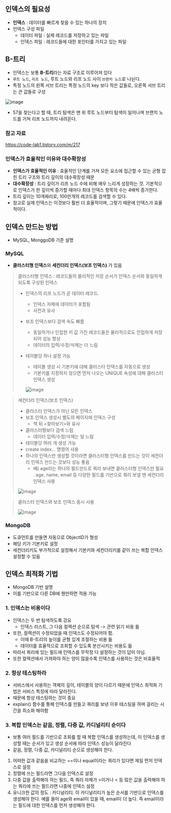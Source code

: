 ## 인덱스의 필요성

- **인덱스** : 데이터를 빠르게 찾을 수 있는 하나의 장치
- 인덱스 구성 파일
    - 데이터 파일 : 실제 레코드를 저장하고 있는 파일
    - 인덱스 파일 : 레코드들에 대한 포인터를 가지고 있는 파일
          

## B-트리

- 인덱스는 보통 **B-트리**라는 자료 구조로 이루어져 있다
- `루트 노드`, `리프 노드`, 루트 노드와 리프 노드 사이 `브랜치 노드`로 나뉜다.
- 특정 노드의 왼쪽 서브 트리는 특정 노드의 key 보다 작은 값들로, 오른쪽 서브 트리는 큰 값들로 구성
    
![image](https://github.com/99MinSu/CS-Study/assets/89891084/638eb3e3-27a2-4803-b03e-168740acb8e4)
   
- 57을 찾는다고 할 때, 트리 탐색은 맨 위 루트 노드부터 탐색이 일어나며 브랜치 노드를 거쳐 리프 노드까지 내려온다.

### 참고 자료    
https://code-lab1.tistory.com/m/217
### 인덱스가 효율적인 이유와 대수확장성

- **인덱스가 효율적인 이유** : 효율적인 단계를 거쳐 모든 요소에 접근할 수 있는 균형 잡힌 트리 구조와 트리 깊이의 대수확장성 때문
- **대수확장성** : 트리 깊이가 리프 노드 수에 비해 매우 느리게 성장하는 것. 기본적으로 인덱스가 한 깊이씩 증가할 때마다 최대 인덱스 항목의 수는 4배씩 증가한다.
- 트리 깊이는 10개짜리로, 100만개의 레코드를 검색할 수 있다.
- 참고로 실제 인덱스는 이것보다 훨씬 더 효율적이며, 그렇기 때문에 인덱스가 효율적이다.

## 인덱스 만드는 방법

- MySQL, MonggoDB 기준 설명

### MySQL

- **클러스터형 인덱스**와 **세컨더리 인덱스(보조 인덱스)** 가 있음

> 클러스터형 인덱스 : 레코드들의 물리적인 저장 순서가 인덱스 순서와 동일하게 되도록 구성된 인덱스
> 
> - 인덱스의 리프 노드가 곧 데이터 레코드.
>     - 인덱스 자체에 데이터가 포함됨
>     - 사전과 유사
> - 보조 인덱스보다 검색 속도 빠름
>     - 동일하거나 인접한 키 값 가진 레코드들은 물리적으로도 인접하게 저장되어 성능 향상
>     - 데이터의 입력/수정/삭제는 더 느림
> - 테이블당 하나 설정 가능
>     - 테이블 생성 시 기본키에 대해 클러스터 인덱스를 자동으로 생성
>     - 기본키를 지정하지 않으면 먼저 나오는 UNIQUE 속성에 대해 클러스터 인덱스 생성
>         
>      ![image](https://github.com/99MinSu/CS-Study/assets/89891084/43e1716c-890f-4927-b854-876a670fdb5d)

> 세컨더리 인덱스(보조 인덱스)
> 
> - 클러스터 인덱스가 아닌 모든 인덱스
> - 보조 인덱스 생성시 별도의 페이지에 인덱스 구성
>     - 책 뒤 <찾아보기>와 유사
> - 클러스터형보다 검색 느림
>     - 데이터 입력/수정/삭제는 덜 느림
> - 테이블당 여러 개 생성 가능
> - create index... 명령어 사용
> - 하나의 인덱스만 생성할 것이라면 클러스터형 인덱스를 만드는 것이 세컨더리 인덱스 만드는 것보다 성능 좋음
>     - 예) age라는 하나의 필드만드로 쿼리 보내면 클러스터형 인덱스만 필요 . age, name, email 등 다양한 필드를 기반으로 쿼리 보낼 땐 세컨더리 인덱스 사용
>         
>  ![image](https://github.com/99MinSu/CS-Study/assets/89891084/bd3aabd3-18c7-443b-9c16-73324406949b)     

> 클러스터 인덱스와 보조 인덱스 동시 사용
> 
> 
> ![image](https://github.com/99MinSu/CS-Study/assets/89891084/4ae5cc58-e1fc-4caf-942e-50ab72653c1a)


### MongoDB

- 도큐먼트를 만들면 자동으로 ObjectID가 형성
- 해당 키가 기본키로 설정
- 세컨더리키도 부가적으로 설정해서 기본키와 세컨더리키를 같이 쓰는 복합 인덱스 설정할 수 있음

## 인덱스 최적화 기법

- MongoDB 기반 설명
- 이를 기반으로 다른 DB에 웬만하면 적용 가능

### 1. 인덱스는 비용이다

- 인덱스는 두 번 탐색하도록 강요
    - 인덱스 리스트, 그 다음 컬렉션 순으로 탐색 -> 관련 읽기 비용 듦
- 또한, 컬렉션이 수정되었을 때 인덱스도 수정되어야 함.
    - 이때 B-트리의 높이를 균형 있게 조절하는 비용 듦
    - 데이터를 효율적으로 조회할 수 있도록 분산시키는 비용도 듦
- 따라서 쿼리에 있는 필드에 인덱스를 무작정 다 설정하는 것이 답이 아님.
- 또한 컬렉션에서 가져와야 하는 양이 많을수록 인덱스를 사용하는 것은 비효율적

### 2. 항상 테스팅하라

- 서비스에서 사용하는 객체의 깊이, 테이블의 양이 다르기 때문에 인덱스 최적화 기법은 서비스 특징에 따라 달라진다.
- 때문에 항상 테스팅하는 것이 중요
- explain() 함수를 통해 인덱스를 만들고 쿼리를 보낸 이후 테스팅을 하며 걸리는 시간을 최소화 해야함

### 3. 복합 인덱스는 같음, 정렬, 다중 값, 카디널리티 순이다

- 보통 여러 필드를 기반으로 조회를 할 때 복합 인덱스를 생성하는데, 이 인덱스를 생성할 때는 순서가 있고 생성 순서에 따라 인덱스 성능이 달라진다
- 같음, 정렬, 다중 값, 카디널리티 순으로 생성해야 한다.
1. 어떠한 값과 같음을 비교하는 ==이나 equal이라는 쿼리가 있다면 제일 먼저 인덱스로 설정
2. 정렬에 쓰는 필드라면 그다음 인덱스로 설정
3. 다중 값을 출력해야 하는 필드, 즉 쿼리 자체가 >이거나 < 등 많은 값을 출력해야 하는 쿼리에 쓰는 필드라면 나중에 인덱스 설정
4. 유니크한 값의 정도 : 카디널리티. 이 카디널리티가 높은 순서를 기반으로 인덱스를 생성해야 한다. 예를 들어 age와 email이 있을 때, email이 더 높다. 즉 email이라는 필드에 대한 인덱스를 먼저 생성해야 한다.
